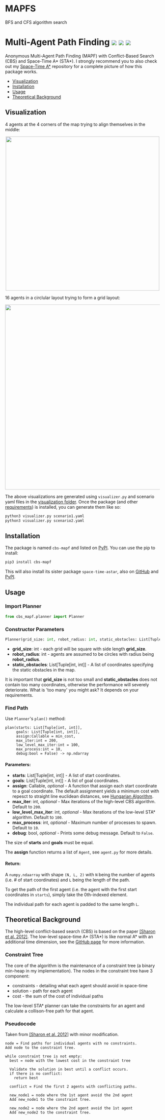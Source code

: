 # MAPFS
 BFS and CFS algorithm search
# Multi-Agent Path Finding ![](https://img.shields.io/pypi/v/cbs-mapf) ![](https://img.shields.io/badge/python-%3E%3D3.5-blue) ![](https://img.shields.io/github/license/GavinPHR/Multi-Agent-Path-Finding) 

Anonymous Multi-Agent Path Finding (MAPF) with Conflict-Based Search (CBS) and Space-Time A* (STA*). I strongly recommend you to also check out my [Space-Time A*](https://github.com/GavinPHR/Space-Time-AStar) repository for a complete picture of how this package works.

 - [Visualization](#visualization)
 - [Installation](#installation)
 - [Usage](#usage)
 - [Theoretical Background](#theoretical-background)


## Visualization 

4 agents at the 4 corners of the map trying to align themselves in the middle:

<p align="center">
  <img width="500" src="https://raw.githubusercontent.com/GavinPHR/Multi-Agent-Path-Finding/master/fig/visualization1.gif">
</p>

16 agents in a circlular layout trying to form a grid layout:

<p align="center">
  <img width="600" src="https://raw.githubusercontent.com/GavinPHR/Multi-Agent-Path-Finding/master/fig/visualization2.gif">
</p>

The above visualizations are generated using `visualizer.py` and scenario yaml files in the [visualization folder](https://github.com/GavinPHR/Multi-Agent-Path-Finding/tree/master/visualization). Once the package (and other [requirements](https://github.com/GavinPHR/Multi-Agent-Path-Finding/blob/master/visualization/requirements.txt)) is installed, you can generate them like so:

```bash
python3 visualizer.py scenario1.yaml
python3 visualizer.py scenario2.yaml
```

## Installation

The package is named `cbs-mapf` and listed on [PyPI](https://pypi.org/project/cbs-mapf/). You can use the pip to install:

```bash
pip3 install cbs-mapf
```

This will also install its sister package `space-time-astar`, also on [GitHub](https://github.com/GavinPHR/Space-Time-AStar) and [PyPI](https://pypi.org/project/space-time-astar/).

## Usage

### Import Planner

```python
from cbs_mapf.planner import Planner
```

### Constructor Parameters
```python
Planner(grid_size: int, robot_radius: int, static_obstacles: List[Tuple[int, int]])
```
- **grid_size**: int - each grid will be square with side length **grid_size**. 
- **robot_radius**: int - agents are assumed to be circles with radius being **robot_radius**.
- **static_obstacles**: List[Tuple[int, int]] - A list of coordinates specifying the static obstacles in the map.

It is important that **grid_size** is not too small and **static_obstacles** does not contain too many coordinates, otherwise the performance will severely deteriorate. What is 'too many' you might ask? It depends on your requirements.

### Find Path
Use `Planner`'s `plan()` method:
```
plan(starts: List[Tuple[int, int]],
     goals: List[Tuple[int, int]],
     assign:Callable = min_cost,
     max_iter:int = 200,
     low_level_max_iter:int = 100,
     max_process:int = 10,
     debug:bool = False) -> np.ndarray
```
#### Parameters:
- **starts**: List[Tuple[int, int]] - A list of start coordinates.
- **goals**: List[Tuple[int, int]] - A list of goal coordinates.
- **assign**: Callable, *optional* - A function that assign each start coordinate to a goal coordinate. The default assignment yields a minimum cost with repesct to straight line euclidean distances, see [Hungarian Algorithm](https://en.wikipedia.org/wiki/Hungarian_algorithm).
- **max_iter**: int, *optional* - Max iterations of the high-level CBS algorithm. Default to `200`. 
- **low_level_max_iter**: int, *optional* - Max iterations of the low-level STA* algorithm. Default to `100`.
- **max_process**: int, *optional* - Maximum number of processes to spawn. Default to `10`.
- **debug**: bool, *optional* - Prints some debug message. Default to `False`.

The size of **starts** and **goals** must be equal. 

The **assign** function returns a list of `Agent`, see `agent.py` for more details.

#### Return:
A `numpy.ndaarray` with shape `(N, L, 2)` with `N` being the number of agents (i.e. # of start coordinates) and `L` being the length of the path. 

To get the path of the first agent (i.e. the agent with the first start coordinates in `starts`), simply take the 0th-indexed element.

The individual path for each agent is padded to the same length `L`. 

## Theoretical Background

The high-level conflict-based search (CBS) is based on the paper [[Sharon et al. 2012]](https://www.aaai.org/ocs/index.php/AAAI/AAAI12/paper/viewFile/5062/5239). The low-level space-time A\* (STA\*) is like normal A\* with an additional time dimension, see the [GitHub page](https://github.com/GavinPHR/Space-Time-AStar) for more information. 

### Constraint Tree

The core of the algorithm is the maintenance of a constraint tree (a binary min-heap in my implementation). The nodes in the constraint tree have 3 component:

- constraints - detailing what each agent should avoid in space-time
- solution - path for each agent
- cost - the sum of the cost of individual paths

The low-level STA* planner can take the constraints for an agent and calculate a collison-free path for that agent.

### Pseudocode 

Taken from [[Sharon et al. 2012]](https://www.aaai.org/ocs/index.php/AAAI/AAAI12/paper/viewFile/5062/5239) with minor modification.

```
node = Find paths for individual agents with no constraints.
Add node to the constraint tree.

while constraint tree is not empty:
  best = node with the lowest cost in the constraint tree

  Validate the solution in best until a conflict occurs.
  if there is no conflict:
    return best

  conflict = Find the first 2 agents with conflicting paths.

  new_node1 = node where the 1st agent avoid the 2nd agent
  Add new_node1 to the constraint tree.

  new_node2 = node where the 2nd agent avoid the 1st agent
  Add new_node2 to the constraint tree.
```

